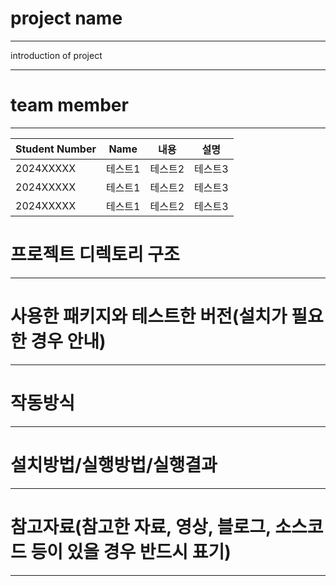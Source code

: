 # project name
---
introduction of project

---
# team member
---
|Student Number|Name|내용|설명|
|---|------|---|---|
|2024XXXXX|테스트1|테스트2|테스트3|
|2024XXXXX|테스트1|테스트2|테스트3|
|2024XXXXX|테스트1|테스트2|테스트3|

# 프로젝트 디렉토리 구조
---
# 사용한 패키지와 테스트한 버전(설치가 필요한 경우 안내)
---
# 작동방식
---
# 설치방법/실행방법/실행결과
---
# 참고자료(참고한 자료, 영상, 블로그, 소스코드 등이 있을 경우 반드시 표기)
---
